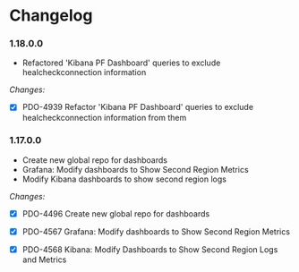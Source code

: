 # Changelog

### 1.18.0.0

- Refactored 'Kibana PF Dashboard' queries to exclude healcheckconnection information

_Changes:_

- [X] PDO-4939 Refactor 'Kibana PF Dashboard' queries to exclude healcheckconnection information from them

### 1.17.0.0

- Create new global repo for dashboards
- Grafana: Modify dashboards to Show Second Region Metrics
- Modify Kibana dashboards to show second region logs

_Changes:_

- [X] PDO-4496 Create new global repo for dashboards
- [X] PDO-4567 Grafana: Modify dashboards to Show Second Region Metrics
- [X] PDO-4568 Kibana: Modify Dashboards to Show Second Region Logs and Metrics

